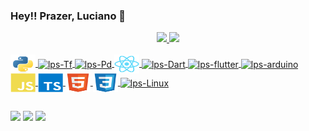 ### Hey!! Prazer, Luciano 👋

<!--
**lps08/lps08** is a ✨ _special_ ✨ repository because its `README.md` (this file) appears on your GitHub profile.

Here are some ideas to get you started:

- 🔭 I’m currently working on ...
- 🌱 I’m currently learning ...
- 👯 I’m looking to collaborate on ...
- 🤔 I’m looking for help with ...
- 💬 Ask me about ...
- 📫 How to reach me: ...
- 😄 Pronouns: ...
- ⚡ Fun fact: ...
-->
<div align="center">
  <a href="https://github.com/lps08">
  <img height="180em" src="https://github-readme-stats.vercel.app/api?username=lps08&show_icons=true&theme=merko&include_all_commits=true&count_private=true"/>
  <img height="180em" src="https://github-readme-stats.vercel.app/api/top-langs/?username=lps08&layout=compact&langs_count=7&theme=merko"/>
</div>
  
<div style="display: inline_block"><br>
  <img align="center" alt="lps-Python" height="30" width="40" src="https://raw.githubusercontent.com/devicons/devicon/master/icons/python/python-original.svg">
  <img align="center" alt="lps-Tf" height="30" width="40" src="https://cdn.jsdelivr.net/gh/devicons/devicon/icons/tensorflow/tensorflow-original.svg" />
  <img align="center" alt="lps-Pd" height="30" width="40" src="https://cdn.jsdelivr.net/gh/devicons/devicon/icons/pandas/pandas-original-wordmark.svg" />
  <img align="center" alt="lps-React" height="30" width="40" src="https://raw.githubusercontent.com/devicons/devicon/master/icons/react/react-original.svg">
  <img align="center" alt="lps-Dart" height="30" width="40" src="https://cdn.jsdelivr.net/gh/devicons/devicon/icons/dart/dart-original.svg" />
  <img align="center" alt="lps-flutter" height="30" width="40" src="https://cdn.jsdelivr.net/gh/devicons/devicon/icons/flutter/flutter-original.svg" />
  <img align="center" alt="lps-arduino" height="30" width="40" src="https://cdn.jsdelivr.net/gh/devicons/devicon/icons/arduino/arduino-original.svg" />
  <img align="center" alt="lps-Js" height="30" width="40" src="https://raw.githubusercontent.com/devicons/devicon/master/icons/javascript/javascript-plain.svg">
  <img align="center" alt="lps-Ts" height="30" width="40" src="https://raw.githubusercontent.com/devicons/devicon/master/icons/typescript/typescript-plain.svg">
  <img align="center" alt="lps-HTML" height="30" width="40" src="https://raw.githubusercontent.com/devicons/devicon/master/icons/html5/html5-original.svg">
  <img align="center" alt="lps-CSS" height="30" width="40" src="https://raw.githubusercontent.com/devicons/devicon/master/icons/css3/css3-original.svg">
  <img align="center" alt="lps-Linux" height="30" width="40" src="https://cdn.jsdelivr.net/gh/devicons/devicon/icons/linux/linux-original.svg" />

<!--   <img align="right" alt="Rafa-pic" height="150" style="border-radius:50px;" src=""> -->
</div>
  
  ##
  
  
  <div> 
<!--   <a href="https://instagram.com/lucianolps08" target="_blank"><img src="https://img.shields.io/badge/-Instagram-%23E4405F?style=for-the-badge&logo=instagram&logoColor=white" target="_blank"></a> -->
 	<a href="https://www.twitch.tv/lps_08" target="_blank"><img src="https://img.shields.io/badge/Twitch-9146FF?style=for-the-badge&logo=twitch&logoColor=white" target="_blank"></a>
  <a href = "mailto:lucianolps08@gmail.com"><img src="https://img.shields.io/badge/-Gmail-%23333?style=for-the-badge&logo=gmail&logoColor=white" target="_blank"></a>
  <a href="https://www.linkedin.com/in/luciano-lopes-a87b24213/" target="_blank"><img src="https://img.shields.io/badge/-LinkedIn-%230077B5?style=for-the-badge&logo=linkedin&logoColor=white" target="_blank"></a> 
 
</div>
